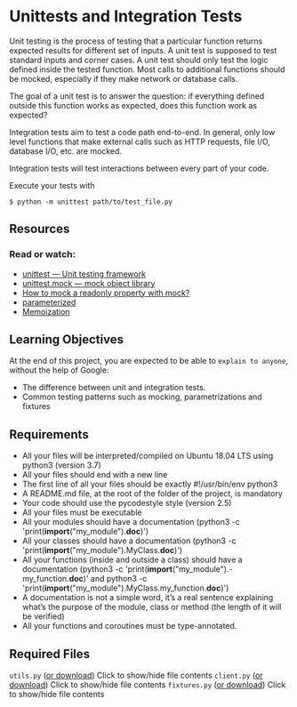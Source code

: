 # Unittests and Integration Tests

Unit testing is the process of testing that a particular function returns expected results for different set of inputs. A unit test is supposed to test standard inputs and corner cases. A unit test should only test the logic defined inside the tested function. Most calls to additional functions should be mocked, especially if they make network or database calls.

The goal of a unit test is to answer the question: if everything defined outside this function works as expected, does this function work as expected?

Integration tests aim to test a code path end-to-end. In general, only low level functions that make external calls such as HTTP requests, file I/O, database I/O, etc. are mocked.

Integration tests will test interactions between every part of your code.

Execute your tests with

```
$ python -m unittest path/to/test_file.py
```
## Resources
### Read or watch:

- [unittest — Unit testing framework](https://intranet.hbtn.io/rltoken/ug8beURP6GPP7yJtQ4I1Jw)
- [unittest.mock — mock object library](https://intranet.hbtn.io/rltoken/cCjj8L1q_NaYxvFfqFfYPA)
- [How to mock a readonly property with mock?](https://intranet.hbtn.io/rltoken/y8OnTBcqkL_Rmr2I3peRSQ)
- [parameterized](https://intranet.hbtn.io/rltoken/Z6XhDNPKVcd7BW6163H0_Q)
- [Memoization](https://intranet.hbtn.io/rltoken/7xU6wdKJpB8L2S8vtkxpjw)

## Learning Objectives

At the end of this project, you are expected to be able to `explain to anyone`, without the help of Google:

- The difference between unit and integration tests.
- Common testing patterns such as mocking, parametrizations and fixtures

## Requirements
- All your files will be interpreted/compiled on Ubuntu 18.04 LTS using python3 (version 3.7)
- All your files should end with a new line
- The first line of all your files should be exactly #!/usr/bin/env python3
- A README.md file, at the root of the folder of the project, is mandatory
- Your code should use the pycodestyle style (version 2.5)
- All your files must be executable
- All your modules should have a documentation (python3 -c 'print(__import__("my_module").__doc__)')
- All your classes should have a documentation (python3 -c 'print(__import__("my_module").MyClass.__doc__)')
- All your functions (inside and outside a class) should have a documentation (python3 -c 'print(__import__("my_module").- my_function.__doc__)' and python3 -c 'print(__import__("my_module").MyClass.my_function.__doc__)')
- A documentation is not a simple word, it’s a real sentence explaining what’s the purpose of the module, class or method (the length of it will be verified)
- All your functions and coroutines must be type-annotated.

## Required Files
`utils.py` ([or download](https://intranet-projects-files.s3.amazonaws.com/webstack/utils.py))
Click to show/hide file contents
`client.py` ([or download](https://intranet-projects-files.s3.amazonaws.com/webstack/client.py))
Click to show/hide file contents
`fixtures.py` ([or download](https://intranet-projects-files.s3.amazonaws.com/webstack/fixtures.py))
Click to show/hide file contents
